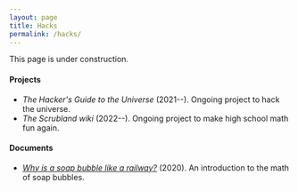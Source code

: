 ```yaml
---
layout: page
title: Hacks
permalink: /hacks/
---
```


This page is under construction.

#### Projects

- *The Hacker's Guide to the Universe* (2021--). Ongoing project
to hack the universe.
- *The Scrubland wiki* (2022--). Ongoing project to make high school
math fun again.

#### Documents

- [*Why is a soap bubble like a railway?*](https://arxiv.org/abs/2008.09611) (2020). An introduction to the math of soap bubbles.
